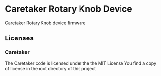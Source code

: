 Caretaker Rotary Knob Device
============================

Caretaker Rotary Knob device firmware

Licenses
--------

### Caretaker

The Caretaker code is licensed under the the MIT License
You find a copy of license in the root directory of this project
